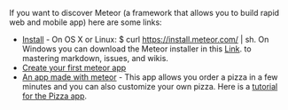 If you want to discover Meteor (a framework that allows you to build rapid web and mobile app) here are some links: 

- [Install](http://docs.meteor.com/#/full/quickstart) - On OS X or Linux: $ curl https://install.meteor.com/ | sh. On Windows you can download the Meteor installer in this [Link](https://install.meteor.com/windows).
to mastering markdown, issues, and wikis.
- [Create your first meteor app](https://www.meteor.com/tutorials/blaze/creating-an-app)
- [An app made with meteor](https://tmc-011-demo.meteor.com/) - This app allows you order a pizza in a few minutes and you can also customize your own pizza. Here is a [tutorial for the Pizza app](https://themeteorchef.com/recipes/building-complex-forms/).

